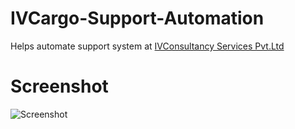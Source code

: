 # IVCargo-Support-Automation
Helps automate support system at [IVConsultancy Services Pvt.Ltd](http://ivgroup.in/Website/index.html)

# Screenshot
![Screenshot](https://user-images.githubusercontent.com/44437936/113857215-dd2a0b80-97bf-11eb-9d70-6c94fe4a9181.png)

